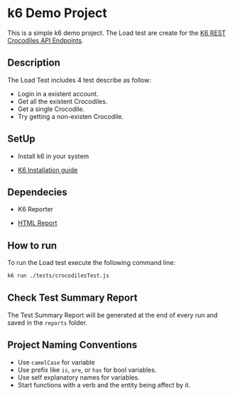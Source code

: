 # k6 Demo Project

This is a simple k6 demo project. The Load test are create for the [K6 REST Crocodiles API Endpoints](https://test-api.k6.io/).

## Description
The Load Test includes 4 test describe as follow:
 - Login in a existent account.
 - Get all the existent Crocodiles.
 - Get a single Crocodile.
 - Try getting a non-existen Crocodile.

 ## SetUp

 * Install k6 in your system
  - [K6 Installation guide](https://k6.io/docs/get-started/installation/)

 ## Dependecies
 
 * K6 Reporter
  - [HTML Report](https://github.com/benc-uk/k6-reporter)


## How to run

To run the Load test execute the following command line:

```bash
k6 run ./tests/crocodilesTest.js
```

## Check Test Summary Report

The Test Summary Report will be generated at the end of every run and saved in the `reports` folder. 


## Project Naming Conventions 

- Use `camelCase` for variable
- Use prefix like `is`, `are`, or `has` for bool variables.
- Use self explanatory names for variables.
- Start functions with a verb and the entity being affect by it.